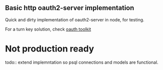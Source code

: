 ## Basic http oauth2-server implementation

Quick and dirty implementation of oauth2-server in node, for testing.

For a turn key solution, check [oauth toolkit](https://github.com/jazzband/django-oauth-toolkit)

# Not production ready

todo:: extend implemntation so psql connections and models are functional. 
